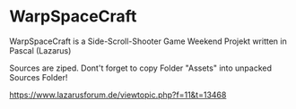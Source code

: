# WarpSpaceCraft
WarpSpaceCraft is a Side-Scroll-Shooter Game Weekend Projekt written in Pascal (Lazarus) 

Sources are ziped. Dont't forget to copy Folder "Assets" into unpacked Sources Folder!

https://www.lazarusforum.de/viewtopic.php?f=11&t=13468
